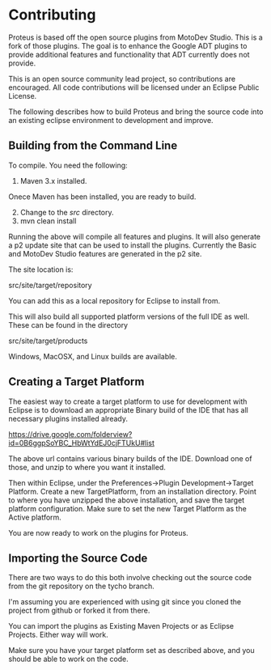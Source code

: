 # Contributing

Proteus is based off the open source plugins from MotoDev Studio.  This is a fork of those plugins.   The
goal is to enhance the Google ADT plugins to provide additional features and functionality that ADT currently
does not provide.

This is an open source community lead project, so contributions are encouraged.  All code contributions will
be licensed under an Eclipse Public License.

The following describes how to build Proteus and bring the source code into an existing eclipse environment to development and improve.

## Building from the Command Line

To compile.  You need the following:

1. Maven 3.x installed.

Onece Maven has been installed, you are ready to build.

2. Change to the _src_ directory.
3. mvn clean install

Running the above will compile all features and plugins.  It will also generate a p2 update
site that can be used to install the plugins.  Currently the Basic and MotoDev Studio features
are generated in the p2 site.

The site location is:

src/site/target/repository

You can add this as a local repository for Eclipse to install from.

This will also build all supported platform versions of the full IDE as well.  These can be found in the directory 

src/site/target/products

Windows, MacOSX, and Linux builds are available.

## Creating a Target Platform

The easiest way to create a target platform to use for development with Eclipse is to
download an appropriate Binary build of the IDE that has all necessary plugins installed already.

https://drive.google.com/folderview?id=0B6ggpSoYBC_HbWtYdEJ0cjFTUkU#list

The above url contains various binary builds of the IDE.  Download one of those, and unzip to
where you want it installed.

Then within Eclipse, under the Preferences->Plugin Development->Target Platform.  Create a new TargetPlatform,
from an installation directory.   Point to where you have unzipped the above installation, and save the target
platform configuration.  Make sure to set the new Target Platform as the Active platform.

You are now ready to work on the plugins for Proteus.

## Importing the Source Code

There are two ways to do this both involve checking out the source code from the git repository on the tycho branch.

I'm assuming you are experienced with using git since you cloned the project from github or forked it from there.

You can import the plugins as Existing Maven Projects or as Eclipse Projects.  Either way will work.   

Make sure you have your target platform set as described above, and you should be able to work on the code.

